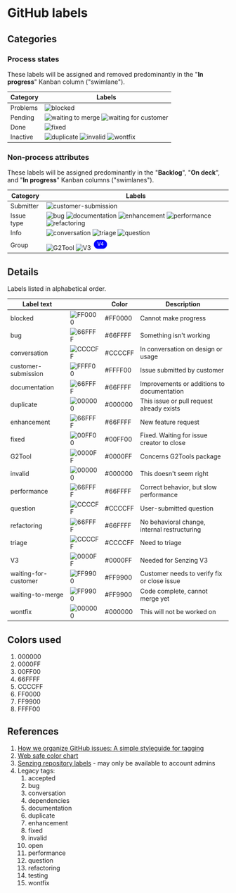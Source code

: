 # GitHub labels

## Categories

### Process states

These labels will be assigned and removed predominantly in the "**In progress**" Kanban column ("swimlane").

| Category   | Labels                                                                                      |
|------------|---------------------------------------------------------------------------------------------|
| Problems   | ![blocked](blocked.png)                                                                     |
| Pending    | ![waiting to merge](waiting-to-merge.png) ![waiting for customer](waiting-for-customer.png) |
| Done       | ![fixed](fixed.png)                                                                         |
| Inactive   | ![duplicate](duplicate.png) ![invalid](invalid.png) ![wontfix](wontfix.png)                 |

### Non-process attributes

These labels will be assigned predominantly in the "**Backlog**", "**On deck**", and "**In progress**" Kanban columns ("swimlanes").

| Category   | Labels |
|------------|--------|
| Submitter  | ![customer-submission](customer-submission.png)             |
| Issue type | ![bug](bug.png) ![documentation](documentation.png) ![enhancement](enhancement.png) ![performance](performance.png) ![refactoring](refactoring.png) |
| Info       | ![conversation](conversation.png) ![triage](triage.png) ![question](question.png) |
| Group      | ![G2Tool](G2Tool.png) ![V3](V3.png) ![V4](V4.png)|

## Details

Labels listed in alphabetical order.

| Label text           |                                                                   | Color   | Description                                  |
|----------------------|-------------------------------------------------------------------|---------|----------------------------------------------|
| blocked              | ![FF0000](https://via.placeholder.com/30x30/FF0000/FF0000?text=.) | #FF0000 | Cannot make progress                         |
| bug                  | ![66FFFF](https://via.placeholder.com/30x30/66FFFF/66FFFF?text=.) | #66FFFF | Something isn't working                      |
| conversation         | ![CCCCFF](https://via.placeholder.com/30x30/CCCCFF/CCCCFF?text=.) | #CCCCFF | In conversation on design or usage           |
| customer-submission  | ![FFFF00](https://via.placeholder.com/30x30/FFFF00/FFFF00?text=.) | #FFFF00 | Issue submitted by customer                  |
| documentation        | ![66FFFF](https://via.placeholder.com/30x30/66FFFF/66FFFF?text=.) | #66FFFF | Improvements or additions to documentation   |
| duplicate            | ![000000](https://via.placeholder.com/30x30/000000/000000?text=.) | #000000 | This issue or pull request already exists    |
| enhancement          | ![66FFFF](https://via.placeholder.com/30x30/66FFFF/66FFFF?text=.) | #66FFFF | New feature request                          |
| fixed                | ![00FF00](https://via.placeholder.com/30x30/00FF00/00FF00?text=.) | #00FF00 | Fixed. Waiting for issue creator to close    |
| G2Tool               | ![0000FF](https://via.placeholder.com/30x30/0000FF/0000FF?text=.) | #0000FF | Concerns G2Tools package                     |
| invalid              | ![000000](https://via.placeholder.com/30x30/000000/000000?text=.) | #000000 | This doesn't seem right                      |
| performance          | ![66FFFF](https://via.placeholder.com/30x30/66FFFF/66FFFF?text=.) | #66FFFF | Correct behavior, but slow performance       |
| question             | ![CCCCFF](https://via.placeholder.com/30x30/CCCCFF/CCCCFF?text=.) | #CCCCFF | User-submitted question                      |
| refactoring          | ![66FFFF](https://via.placeholder.com/30x30/66FFFF/66FFFF?text=.) | #66FFFF | No behavioral change, internal restructuring |
| triage               | ![CCCCFF](https://via.placeholder.com/30x30/CCCCFF/CCCCFF?text=.) | #CCCCFF | Need to triage                               |
| V3                   | ![0000FF](https://via.placeholder.com/30x30/0000FF/0000FF?text=.) | #0000FF | Needed for Senzing V3                        |
| waiting-for-customer | ![FF9900](https://via.placeholder.com/30x30/FF9900/FF9900?text=.) | #FF9900 | Customer needs to verify fix or close issue  |
| waiting-to-merge     | ![FF9900](https://via.placeholder.com/30x30/FF9900/FF9900?text=.) | #FF9900 | Code complete, cannot merge yet              |
| wontfix              | ![000000](https://via.placeholder.com/30x30/000000/000000?text=.) | #000000 | This will not be worked on                   |

## Colors used

1. 000000
1. 0000FF
1. 00FF00
1. 66FFFF
1. CCCCFF
1. FF0000
1. FF9900
1. FFFF00

## References

1. [How we organize GitHub issues: A simple styleguide for tagging](https://robinpowered.com/blog/best-practice-system-for-organizing-and-tagging-github-issues/)
1. [Web safe color chart](https://htmlcolorcodes.com/color-chart/web-safe-color-chart/)
1. [Senzing repository labels](https://github.com/organizations/Senzing/settings/labels) - may only be available to account admins
1. Legacy tags:
   1. accepted
   1. bug
   1. conversation
   1. dependencies
   1. documentation
   1. duplicate
   1. enhancement
   1. fixed
   1. invalid
   1. open
   1. performance
   1. question
   1. refactoring
   1. testing
   1. wontfix
